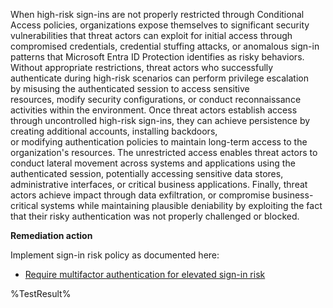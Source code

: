 When high-risk sign-ins are not properly restricted through Conditional Access policies, organizations expose themselves to significant security vulnerabilities that threat actors can exploit for initial access through compromised credentials, credential stuffing attacks, or anomalous sign-in patterns that Microsoft Entra ID Protection identifies as risky behaviors. Without appropriate restrictions, threat actors who successfully authenticate during high-risk scenarios can perform privilege escalation by misusing the authenticated session to access sensitive resources, modify security configurations, or conduct reconnaissance activities within the environment. Once threat actors establish access through uncontrolled high-risk sign-ins, they can achieve persistence by creating additional accounts, installing backdoors, or modifying authentication policies to maintain long-term access to the organization's resources. The unrestricted access enables threat actors to conduct lateral movement across systems and applications using the authenticated session, potentially accessing sensitive data stores, administrative interfaces, or critical business applications. Finally, threat actors achieve impact through data exfiltration, or compromise business-critical systems while maintaining plausible deniability by exploiting the fact that their risky authentication was not properly challenged or blocked.

**Remediation action**

Implement sign-in risk policy as documented here:
- [Require multifactor authentication for elevated sign-in risk](https://learn.microsoft.com/entra/identity/conditional-access/policy-risk-based-sign-in)
<!--- Results --->
%TestResult%
